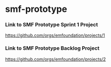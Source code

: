 # smf-prototype

### Link to SMF Prototype Sprint 1 Project

https://github.com/orgs/emfoundation/projects/1


### Link to SMF Prototype Backlog Project

https://github.com/orgs/emfoundation/projects/2
